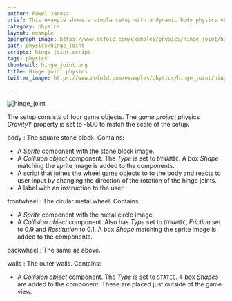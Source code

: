 ```yaml
---
author: Pawel Jarosz
brief: This example shows a simple setup with a dynamic body physics object and two dynamic wheel physics object joined together with a joint of type "hinge". The hinge joint can simulate an axle or a pin on which other object is rotating in respect to the base. The example shows how to create, destroy and change properties of the joints.
category: physics
layout: example
opengraph_image: https://www.defold.com/examples/physics/hinge_joint/hinge_joint.png
path: physics/hinge_joint
scripts: hinge_joint.script
tags: physics
thumbnail: hinge_joint.png
title: Hinge joint physics
twitter_image: https://www.defold.com/examples/physics/hinge_joint/hinge_joint.png

---
```


![hinge_joint](hinge_joint.png)

The setup consists of four game objects. The *game.project* physics *GravityY* property is set to -500 to match the scale of the setup.

body
: The square stone block. Contains:
  - A *Sprite* component with the stone block image.
  - A *Collision object* component. The *Type* is set to `DYNAMIC`. A box *Shape* matching the sprite image is added to the components.
  - A script that joines the wheel game objects to to the body and reacts to user input by changing the direction of the rotation of the hinge joints.
  - A label with an instruction to the user.

frontwheel
: The cirular metal wheel. Contains:
  - A *Sprite* component with the metal circle image.
  - A *Collision object* component. Also has *Type* set to `DYNAMIC`, *Friction* set to 0.9 and *Restitution* to 0.1. A box *Shape* matching the sprite image is added to the components.

backwheel
: The same as above.

walls
: The outer walls. Contains:
  - A *Collision object* component. The *Type* is set to `STATIC`. 4 box *Shapes* are added to the component. These are placed just outside of the game view.